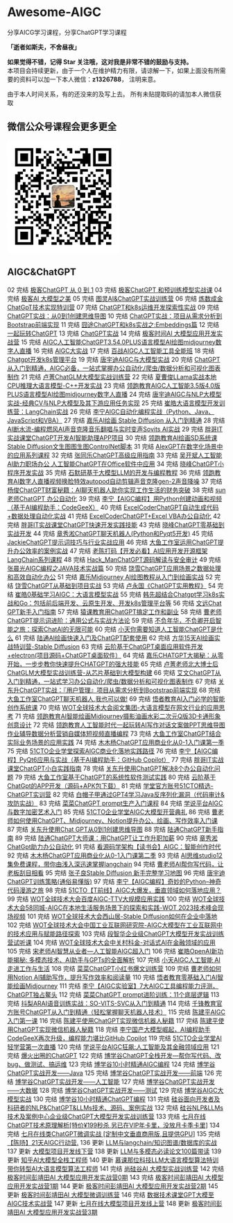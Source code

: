# Awesome-AIGC
分享AICG学习课程，分享ChatGPT学习课程

**「逝者如斯夫，不舍昼夜」** 

**如果觉得不错，记得 Star 关注哦，这对我是非常不错的鼓励与支持。**  
本项目会持续更新，由于一个人在维护精力有限，请谅解一下，如果上面没有所需要的资料可以加一下本人微信：**z1326788**，
注明来意。

由于本人时间关系，有的还没来的及写上去。
所有未贴提取码的请加本人微信获取
## 微信公众号课程会更多更全
![功能图](/.image/公众号.jpg)


## AIGC&ChatGPT

02 完结 [极客ChatGPT 从 0 到 1](https://time.geekbang.org/opencourse/videointro/100541101)
03 完结 [极客ChatGPT 和预训练模型实战课](https://time.geekbang.org/opencourse/videointro/100541201)
04 完结 [极客AI 大模型之美](https://time.geekbang.org/column/intro/100541001)
05 完结 [图灵AI&ChatGPT实战训练营](https://leaaiv.cn/)
06 完结 [炼数成金ChatGpT技术实现特训营](http://www.dataguru.cn/bootcamp-41.html)
07 完结 [ChatGPT和k8s运维开发探索性实战](https://www.jtthink.com/course/212)
09 完结 [ChatGPT实战：从0到1创建思维导图](https://edu.51cto.com/course/33328.html)
10 完结 [ChatGPT实战：项目从需求分析到Bootstrap前端实现](https://edu.51cto.com/course/33342.html)
11 完结 [囧途ChatGPT和k8s实战之:Embeddings篇](https://www.jtthink.com/course/217)
12 完结 [一起玩转ChatGPT](https://leaaiv.cn/project-5/doc-143)
13 完结 [ChatGPT实战](https://ke.gupaoedu.cn/course/vip/2098)
14 完结 [极客时间AI 大模型应用开发实战营](https://u.geekbang.org/subject/llm)
15 完结 [AIGC人工智能ChatGPT3.54.0PLUS语言模型AI绘图midjourney数字人直播](https://edu.51cto.com/course/34033.html)
16 完结 [AIGC大实战](https://ke.gupaoedu.cn/course/vip/2101)
17 完结 [百战AIGC人工智能工具全能班](https://www.itbaizhan.com/stages/id/42)
18 完结 [Chatgpt开发k8s管理平台](https://edu.51cto.com/course/33969.html)
19 完结 [唐宇迪AIGC与大模型实战](https://leaaiv.cn/project-5/doc-158)
20 完结 [ChatGPT从入门到精通，AIGC必备，一站式掌握办公自动化/爬虫/数据分析和可视化图表制作](https://edu.51cto.com/course/34061.html)
21 完结 [卢菁ChatGLM大模型实战训练营](https://leaaiv.cn/project-5/doc-172/)
22 完结 [夏曹俊LLama实战本地CPU推理大语言模型-C++开发实战](https://edu.51cto.com/course/34039.html)
23 完结 [领跑教育AIGC人工智能3.5版4.0版PLUS语言模型AI绘图midjourney数字人直播](https://edu.51cto.com/course/34033.html)
24 完结 [唐宇迪AIGC与NLP大模型实战-经典CV与NLP大模型及其下游应用任务实现](https://edu.51cto.com/course/34207.html)
25 完结 [崔皓大语言模型开发训练营：LangChain实战](https://edu.51cto.com/course/34268.html)
26 完结 [李宁AIGC自动化编程实战（Python、Java、JavaScript和VBA）](https://edu.51cto.com/course/34342.html)
27 完结 [嘉乐AI绘画 Stable Diffusion 从入门到精通](https://edu.51cto.com/course/33981.html)
28 完结 [AI断水流-编程燃风AI声音克隆音乐翻唱与实时变声Sovits AI实战](https://edu.51cto.com/course/34016.html)
29 完结 [胖哥IT实战课堂ChatGPT开发AI智能助理APP项目](https://edu.51cto.com/course/33498.html)
30 完结 [领跑教育AI绘画SD系统课Stable Diffusion文生图图生图ControlNet脚本](https://edu.51cto.com/course/34657.html)
31 完结 [AlexGPT在数字化场景中的应用系列课程](https://edu.51cto.com/course/33668.html)
32 完结 [张同乐ChatGPT高级应用指南](https://edu.51cto.com/course/33827.html)
33 完结 [吴开斌人工智能AI助力职场办公 人工智能ChatGPT在Office软件中应用](https://edu.51cto.com/course/34543.html)
34 完结 [晓峰ChatGPT小程序开发实战](https://edu.51cto.com/course/33495.html)
35 完结 [石默研基于大模型LLM的开发与编程教程](https://edu.51cto.com/course/34900.html)
36 完结 [领跑教育AI数字人直播视频换脸特效autopod自动剪辑声音克隆gen-2声音降噪](https://edu.51cto.com/course/34034.html)
37 完结 [杨俊ChatGPT财富秘籍：AI聊天机器人助你实现工作生活的财务突破](https://edu.51cto.com/course/34012.html)
38 完结 [sun老师ChatGPT 办公自动化](https://edu.51cto.com/course/33922.html)
39 完结 [李宁【AIGC编程】用Python创建动画和视频（基于AI编程助手：CodeGeeX）](https://edu.51cto.com/course/34804.html)
40 完结 [ExcelCoderChatGPT自动生成代码+数据处理自动化实战](https://edu.51cto.com/course/34147.html)
41 完结 [ExcelCoderChatGPT+Excel VBA办公自动化](https://edu.51cto.com/course/34183.html)
42 完结 [胖哥IT实战课堂ChatGPT快速开发实践技能](https://edu.51cto.com/course/33464.html)
43 完结 [晓峰ChatGPT零基础到实战开发](https://edu.51cto.com/course/33376.html)
44 完结 [章秀淞ChatGPT聊天机器人(Python和Pyqt5开发)](https://edu.51cto.com/course/33366.html)
45 完结 [JackieChatGPT提示词技巧与行业实战应用](https://edu.51cto.com/course/33523.html)
46 完结 [大鱼工作室运用ChatGPT提升办公效率的案例实战](https://edu.51cto.com/course/33512.html)
47 完结 [老陈打码【开发必看】AI应用开发开源框架LangChain系列课程](https://edu.51cto.com/course/34166.html)
48 完结 [Hack_ManChatGPT源码解读与安全审计](https://edu.51cto.com/course/33826.html)
49 完结 [张晨光AIGC编程之JAVA技术实战篇](https://edu.51cto.com/course/34481.html)
50 完结 [饶雪ChatGPT应用场景之数据处理和高效自动化办公](https://edu.51cto.com/course/34259.html)
51 完结 [嘉乐Midjourney AI绘图教程从入门到绘画实战](https://edu.51cto.com/course/34020.html)
52 完结 [饶雪ChatGPT从基础到项目实战](https://edu.51cto.com/course/33800.html)
53 完结 [卢永国《ChatGPT实用教程》](https://edu.51cto.com/course/33751.html)
54 完结 [崔皓0基础学习AIGC：大语言模型实战](https://edu.51cto.com/course/34694.html)
55 完结 [韩先超结合Chatgpt学习k8s实战和Go：包括前后端开发、云原生开发、开发k8s管理平台等](https://edu.51cto.com/course/33969.html)
56 完结 [文远Chat GPT新手入门指南](https://edu.51cto.com/course/33936.html)
57 完结 [猿课教育用ChatGPT搞定工作和副业](https://edu.51cto.com/course/34044.html)
58 完结 [曹老师ChatGPT提示词进阶：通用公式与实战方法论](https://edu.51cto.com/course/34751.html)
59 完结 [不负年华，不负卿开启智能之旅：探索ChatAI的无限可能](https://edu.51cto.com/course/33941.html)
60 完结 [小天你需要知道人工智能ChatGPT是什么](https://edu.51cto.com/course/33149.html)
61 完结 [陆通AI绘画快速入门及ChatGPT配套使用](https://edu.51cto.com/course/33387.html)
62 完结 [方华15天AI绘画实战特训营-Stable Diffusion](https://edu.51cto.com/course/34436.html)
63 完结 [云阶基于ChatGPT桌面应用软件开发+electron(项目源码+ChatGPT桌面软件）](https://edu.51cto.com/course/33223.html)
64 完结 [嘉乐CHATGPT大揭秘：从零开始，一步步教你快速提升CHATGPT的强大技能](https://edu.51cto.com/course/34049.html)
65 完结 [卢菁老师北大博士后ChatGLM大模型实战训练营-从芯片基础到大模型构建](https://edu.51cto.com/course/34244.html)
66 完结 [艾文ChatGPT从入门到精通，一站式学习办公自动化/爬虫/数据分析和可视化图表制作](https://edu.51cto.com/course/34061.html)
67 完结 [关东升ChatGPT实战：『用户管理』项目从需求分析到Bootstrap前端实现](https://edu.51cto.com/course/33342.html)
68 完结 [大鱼工作室ChatGPT聊天机器人,我也可以做!](https://edu.51cto.com/course/33974.html)
69 完结 [悟者教育AI入门必学的智能创作系统课](https://edu.51cto.com/course/34252.html)
70 完结 [WOT全球技术大会阅文集团-大语言模型在网文行业的应用思考](https://edu.51cto.com/course/34249.html)
71 完结 [领跑教育AI智能绘画Midjourney摄影油画水彩二次元Q版3D卡通形象创意设计](https://edu.51cto.com/course/33707.html)
72 完结 [领跑教育人工智能时代一起玩转AI写作对话文案做PPT思维导图作业辅导数据分析营销自媒体短视频直播编程](https://edu.51cto.com/course/33511.html)
73 完结 [大鱼工作室ChatGPT结合实际业务场景的应用实践](https://edu.51cto.com/course/33442.html)
74 完结 [木木杨ChatGPT应用商业化从0-1入门课第一季](https://edu.51cto.com/course/33654.html)
75 完结 [51CTO企业学堂探索AIGC商业化落地实践路径](https://edu.51cto.com/course/34361.html)
76 完结 [李宁【AIGC编程】PyQt6应用与实战（基于AI编程助手：GitHub Copilot）](https://edu.51cto.com/course/34566.html)
77 完结 [胖哥IT实战课堂ChatGPT小白实践指南](https://edu.51cto.com/course/33465.html)
78 完结 [关东升使用ChatGPT解决8个办公自动化问题](https://edu.51cto.com/course/33367.html)
79 完结 [大鱼工作室基于ChatGPT的系统性软件测试实践](https://edu.51cto.com/course/33831.html)
80 完结 [云阶基于ChatGpt的APP开发（源码+APK包下载）](https://edu.51cto.com/course/33261.html)
81 完结 [学堂官方账号51CTO精选-ChatGPT实训营](https://edu.51cto.com/course/33932.html)
82 完结 [白帽子甲通过GPT4学习Java反序列化漏洞（代码审计&攻防实战）](https://edu.51cto.com/course/34118.html)
83 完结 [菜菜ChatGPT prompt生产入门课程](https://edu.51cto.com/course/34333.html)
84 完结 [学说平台AIGC与数字加密艺术入门](https://edu.51cto.com/course/34294.html)
85 完结 [51CTO企业学堂AIGC大模型开营典礼](https://edu.51cto.com/course/34775.html)
86 完结 [曹老师如何使用ChatGPT、Midjourney、Notion提升办公、绘画、写作效率入门课](https://edu.51cto.com/course/34651.html)
87 完结 [关东升使用Chat GPT从0到1创建思维导图](https://edu.51cto.com/course/33328.html)
88 完结 [陆通ChatGPT新手指南](https://edu.51cto.com/course/33251.html)
89 完结 [陆通ChatGPT大师课：用ChatGPT让工作升职加薪](https://edu.51cto.com/course/33727.html)
90 完结 [章秀淞ChatGpt助力办公自动化](https://edu.51cto.com/course/33698.html)
91 完结 [看源码学架构【读书会】AIGC：智能创作时代](https://edu.51cto.com/course/34559.html)
92 完结 [木木杨ChatGPT应用商业化从0-1入门课第二季](https://edu.51cto.com/course/33765.html)
93 完结 [AI思维studio12集免费课程，带你由浅入深迅速掌握langchain](https://edu.51cto.com/course/34272.html)
94 完结 [曹老师AI帮你写代码，让老板刮目相看](https://edu.51cto.com/course/34829.html)
95 完结 [张子良Stable Diffusion 新手完整学习地图](https://edu.51cto.com/course/34653.html)
96 完结 [唐宇迪ChatGPT训练策略(通俗易懂版)](https://edu.51cto.com/course/33187.html)
97 完结 [李宁【AIGC编程】奇妙的Python–神奇代码漫游之旅](https://edu.51cto.com/course/34886.html)
98 完结 [51CTO【T前线】AIGC大爆发，垂直领域如何落地应用？](https://edu.51cto.com/course/34383.html)
99 完结 [WOT全球技术大会百度AIGC-TTV大规模应用实践](https://edu.51cto.com/course/34247.html)
100 完结 [WOT全球技术大会58同城-AIGC在本地生活服务场景下的探索和实践-WOT 2023技术峰会现场视频](https://edu.51cto.com/course/34248.html)
101 完结 [WOT全球技术大会西山居-Stable Diffusion如何在企业中落地](https://edu.51cto.com/course/34199.html)
102 完结 [WOT全球技术大会中国工业互联网研究院-AIGC大模型在工业互联网中的技术应用与赋能路径探索](https://edu.51cto.com/course/34246.html)
103 完结 [段智华企业级ChatGPT大模型开发实战训练营试听课](https://edu.51cto.com/course/34170.html)
104 完结 [WOT全球技术大会中关村科金-对话式AI在金融领域的应用](https://edu.51cto.com/course/34202.html)
105 完结 [宋老师AI智慧从业者—人工智能AIGC超入门](https://edu.51cto.com/course/33970.html)
106 完结 [崔皓OpenAI新功能揭秘: 多模态技术、AI助手与GPTs的全面解析](https://edu.51cto.com/course/35110.html)
107 完结 [小天AIGC人工智能 AI走进工作与生活](https://edu.51cto.com/course/34182.html)
108 完结 [菜菜ChatGPT小红书爆文训练营](https://edu.51cto.com/course/34334.html)
109 完结 [曹老师如何用Notion AI辅助写作，提升写作效率和阅读量](https://edu.51cto.com/course/34690.html)
110 完结 [悟者教育零基础入门AI智能绘画Midjourney](https://edu.51cto.com/course/34251.html)
111 完结 [李宁【AIGC实验室】7大AIGC工具编程能力评测，ChatGPT独占鳌头](https://edu.51cto.com/course/34482.html)
112 完结 [菜菜ChatGPT prompt进阶训练：11个底层逻辑](https://edu.51cto.com/course/34335.html)
113 完结 [抖梨ARAI语音训练实战：SO-VITS-SVC从入门到精通](https://edu.51cto.com/course/35045.html)
114 完结 [千锋教育官方账号ChatGPT从入门到精通（轻松掌握聊天机器人技术）](https://edu.51cto.com/course/34433.html)
115 完结 [陈建平AIGC入门第一课](https://edu.51cto.com/course/35112.html)
116 完结 [陈建平使用ChatGPT实现微信机器人秘籍](https://edu.51cto.com/course/35065.html)
117 完结 [陈建平使用ChatGPT实现微信机器人秘籍](https://edu.51cto.com/course/34169.html)
118 完结 [李宁国产大模型崛起，AI编程助手CodeGeeX再次升级，编程能力堪比GitHub Copilot](https://edu.51cto.com/course/34538.html)
119 完结 [51CTO企业学堂AI轻学营第一次直播](https://edu.51cto.com/course/35010.html)
120 完结 [学说平台AIGC狂飙:人工智能及其金融领域应用](https://edu.51cto.com/course/34382.html)
121 完结 [爆火出圈的ChatGPT](https://www.boxuegu.com/live/detail-5593.html)
122 完结 [博学谷ChatGPT全栈开发—帮你写代码、改bug、做测试、搞运维](https://mp.weixin.qq.com/s/3eN-EFjMB5dqOJp2S9ZdFg)
123 完结 [博学谷10小时精通AIGC编程](https://www.boxuegu.com/course/outline-5651.html)
124 完结 [博学谷ChatGPT实战开发——Java](https://www.boxuegu.com/course/outline-5654.html)
125 完结 [博学谷ChatGPT实战开发——前端](https://www.boxuegu.com/course/outline-5655.html)
126 完结 [博学谷ChatGPT实战开发——人工智能](https://www.boxuegu.com/course/outline-5656.html)
127 完结 [博学谷ChatGPT实战开发——大数据](https://www.boxuegu.com/course/outline-5657.html)
128 完结 [博学谷ChatGPT实战开发——测试](https://www.boxuegu.com/course/outline-5658.html)
129 完结 [博学谷AIGC大模型实战](https://www.boxuegu.com/course/outline-5647.html)
130 完结 [博学谷10小时精通ChatGPT编程](https://www.boxuegu.com/course/outline-5640.html)
131 完结 [硅谷面向开发者及科研者的NLP&ChatGPT&LLMs技术、源码、案例实战](https://appybiyrtzd9613.h5.xiaoeknow.com/v1/goods/goods_detail/p_62277327e4b066e9608d08ba)
132 完结 [硅谷NLP&LLMs技术及案例中心企业级ChatGPT大模型开发实战训练营](https://appybiyrtzd9613.h5.xiaoeknow.com/v1/goods/goods_detail/p_647e05f4e4b0f2aa7df49304)
133 完结 [七月在线ChatGPT技术原理解析[特价¥199秒杀,另已在VIP年卡里，没放月卡季卡里]](https://www.julyedu.com/course/getDetail/481)
134 完结 [七月在线类ChatGPT微调实战 [定制中文垂直商用版,且提供GPU]](https://www.julyedu.com/course/getDetail/483)
135 完结 [【陈旸】21天AIGC行动营.](https://u.geekbang.org/subject/intro/100547001)
136 更新 [LLM与langchain/知识图谱/数据库的实战](https://julyedu.com/course/getDetail/488)
137 更新 [大模型项目开发线下营](https://julyedu.com/course/getDetail/489)
138 更新 [LLM与多模态必读论文100篇带读](https://julyedu.com/course/getDetail/486)
139 更新 [知乎AI大模型全栈工程师](https://docs.qq.com/doc/DTlpWZHdPaFZlSk5M)
140 更新 [慕课那位科技LLM大语言模型算法特训 带你转型AI大语言模型算法工程师](https://class.imooc.com/sale/llm)
141 完结 [尚硅谷AI 大模型实战训练营](http://www.atguigu.com/ai)
142 完结 [极客时间彭靖田AI 大模型应用开发实战营0期](https://u.geekbang.org/subject/llm)
143 完结 [极客时间彭靖田AI 大模型应用开发实战营1期](https://u.geekbang.org/subject/llm)
144 更新 [极客时间彭靖田AI 大模型应用开发实战营2期](https://u.geekbang.org/subject/llm)
145 更新 [极客时间彭靖田AI 大模型微调训练营](https://u.geekbang.org/subject/finetuning)
146 完结 [数据技术课堂GPT大模至AIGC技术实战营](https://appze9inzwc2314.pc.xiaoe-tech.com/p/t_pc/goods_pc_detail/goods_detail/p_64467371e4b0cf39e6c0c026)
147 更新 [七月在线大模型项目开发线上营](https://julyedu.com/course/getDetail/498)
148 更新 [极客时间彭靖田AI 大模型应用开发实战营3期](https://u.geekbang.org/subject/llm)
    
